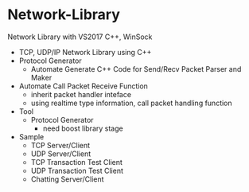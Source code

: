 # Network-Library
Network Library with VS2017 C++, WinSock


- TCP, UDP/IP Network Library using C++
- Protocol Generator
  - Automate Generate C++ Code for Send/Recv Packet Parser and Maker
- Automate Call Packet Receive Function
  - inherit packet handler inteface
  - using realtime type information, call packet handling function
- Tool
  - Protocol Generator
    - need boost library
stage
- Sample
  - TCP Server/Client
  - UDP Server/Client
  - TCP Transaction Test Client
  - UDP Transaction Test Client
  - Chatting Server/Client
  
